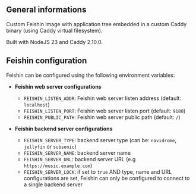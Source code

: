 ## General informations

Custom Feishin image with application tree embedded in a custom Caddy binary (using Caddy virtual filesystem).

Built with NodeJS 23 and Caddy 2.10.0.

## Feishin configuration

Feishin can be configured using the following environment variables:

* **Feishin web server configurations**

  - `FEISHIN_LISTEN_ADDR`: Feishin web server listen address (default: `localhost`)
  - `FEISHIN_LISTEN_PORT`: Feishin web server listen port (default: `9180`)
  - `FEISHIN_PUBLIC_PATH`: Feishin web server public path (default: `/`)

* **Feishin backend server configurations**

  - `FEISHIN_SERVER_TYPE`: backend server type (can be: `navidrome`, `jellyfin` or `subsonic`)
  - `FEISHIN_SERVER_NAME`: backend server name
  - `FEISHIN_SERVER_URL`: backend server URL (e.g `https://music.example.com`)
  - `FEISHIN_SERVER_LOCK`: if set to `true` AND type, name and URL configurations are set, Feishin can only be configured to connect to a single backend server

